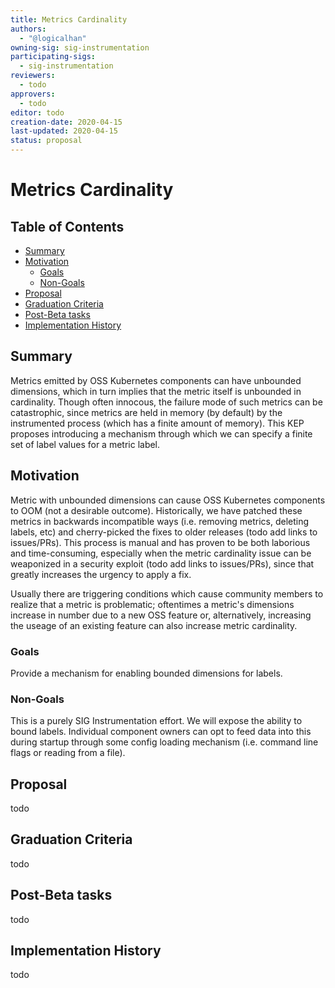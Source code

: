 ```yaml
---
title: Metrics Cardinality
authors:
  - "@logicalhan"
owning-sig: sig-instrumentation
participating-sigs:
  - sig-instrumentation
reviewers:
  - todo
approvers:
  - todo
editor: todo
creation-date: 2020-04-15
last-updated: 2020-04-15
status: proposal
---
```


# Metrics Cardinality

## Table of Contents

<!-- toc -->
- [Summary](#summary)
- [Motivation](#motivation)
  - [Goals](#goals)
  - [Non-Goals](#non-goals)
- [Proposal](#proposal)
- [Graduation Criteria](#graduation-criteria)
- [Post-Beta tasks](#post-beta-tasks)
- [Implementation History](#implementation-history)
<!-- /toc -->

## Summary

Metrics emitted by OSS Kubernetes components can have unbounded dimensions, which in turn implies that the metric itself is unbounded in cardinality. Though often innocous, the failure mode of such metrics can be catastrophic, since metrics are held in memory (by default) by the instrumented process (which has a finite amount of memory). This KEP proposes introducing a mechanism through which we can specify a finite set of label values for a metric label.


## Motivation

Metric with unbounded dimensions can cause OSS Kubernetes components to OOM (not a desirable outcome). Historically, we have patched these metrics in backwards incompatible ways (i.e. removing metrics, deleting labels, etc) and cherry-picked the fixes to older releases (todo add links to issues/PRs). This process is manual and has proven to be both laborious and time-consuming, especially when the metric cardinality issue can be weaponized in a security exploit (todo add links to issues/PRs), since that greatly increases the urgency to apply a fix.

Usually there are triggering conditions which cause community members to realize that a metric is problematic; oftentimes a metric's dimensions increase in number due to a new OSS feature or, alternatively, increasing the useage of an existing feature can also increase metric cardinality.

### Goals

Provide a mechanism for enabling bounded dimensions for labels.

### Non-Goals

This is a purely SIG Instrumentation effort. We will expose the ability to bound labels. Individual component owners can opt to feed data into this during startup through some config loading mechanism (i.e. command line flags or reading from a file).

## Proposal

todo


## Graduation Criteria

todo


## Post-Beta tasks

todo

## Implementation History

todo